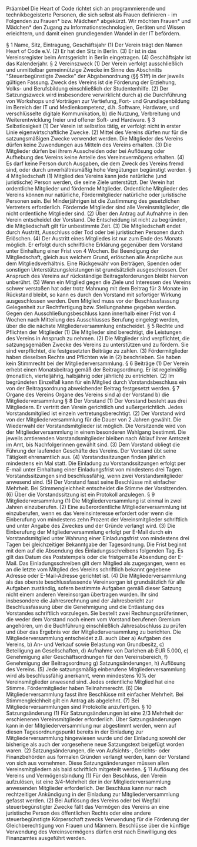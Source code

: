Präambel
Die Heart of Code richtet sich an programmierende und technikbegeisterte Personen, die sich selbst als Frauen definieren - im Folgenden zu Frauen* bzw. Mädchen* abgekürzt. Wir möchten Frauen* und Mädchen* den Zugang zu Informationstechnologien, Geräten und Wissen erleichtern, und damit einen grundlegenden Wandel in der IT befördern.

§ 1 Name, Sitz, Eintragung, Geschäftsjahr
(1) Der Verein trägt den Namen Heart of Code e.V.
(2) Er hat den Sitz in Berlin.
(3) Er ist in das Vereinsregister beim Amtsgericht in Berlin eingetragen.
(4) Geschäftsjahr ist das Kalenderjahr.
§ 2 Vereinszweck
(1) Der Verein verfolgt ausschließlich und unmittelbar gemeinnützige Zwecke im Sinne des Abschnitts "Steuerbegünstigte Zwecke" der Abgabenordnung (§§ 51ff) in der jeweils gültigen Fassung.
Zweck des Vereins ist die Förderung der Erziehung, Volks- und Berufsbildung einschließlich der Studentenhilfe.
(2) Der Satzungszweck wird insbesondere verwirklicht durch
a) die Durchführung von Workshops und Vorträgen zur Vertiefung, Fort- und Grundlagenbildung im Bereich der IT und Medienkompetenz, d.h. Software, Hardware, und verschlüsselte digitale Kommunikation,
b) die Nutzung, Verbreitung und Weiterentwicklung freier und offener Soft- und Hardware.
§ 3 Selbstlosigkeit
(1) Der Verein ist selbstlos tätig, er verfolgt nicht in erster Linie eigenwirtschaftliche Zwecke.
(2) Mittel des Vereins dürfen nur für die satzungsmäßigen Zwecke verwendet werden. Die Mitglieder des Vereins dürfen keine Zuwendungen aus Mitteln des Vereins erhalten.
(3) Die Mitglieder dürfen bei ihrem Ausscheiden oder bei Auflösung oder Aufhebung des Vereins keine Anteile des Vereinsvermögens erhalten.
(4) Es darf keine Person durch Ausgaben, die dem Zweck des Vereins fremd sind, oder durch unverhältnismäßig hohe Vergütungen begünstigt werden.
§ 4 Mitgliedschaft
(1) Mitglied des Vereins kann jede natürliche (und juristische) Person werden, die seine Ziele unterstützt. Der Verein hat ordentliche Mitglieder und fördernde Mitglieder. Ordentliche Mitglieder des Vereins können nur natürliche, Fördermitglieder natürliche oder juristische Personen sein. Bei Minderjährigen ist die Zustimmung des gesetzlichen Vertreters erforderlich. Fördernde Mitglieder sind alle Vereinsmitglieder, die nicht ordentliche Mitglieder sind.
(2) Über den Antrag auf Aufnahme in den Verein entscheidet der Vorstand. Die Entscheidung ist nicht zu begründen, die Mitgliedschaft gilt für unbestimmte Zeit.
(3) Die Mitgliedschaft endet durch Austritt, Ausschluss oder Tod oder bei juristischen Personen durch Erlöschen.
(4) Der Austritt eines Mitgliedes ist nur zum Ende des Monats möglich. Er erfolgt durch schriftliche Erklärung gegenüber dem Vorstand unter Einhaltung einer Frist von 4 Wochen. Bei Beendigung der Mitgliedschaft, gleich aus welchem Grund, erlöschen alle Ansprüche aus dem Mitgliedsverhältnis. Eine Rückgewähr von Beiträgen, Spenden oder sonstigen Unterstützungsleistungen ist grundsätzlich ausgeschlossen. Der Anspruch des Vereins auf rückständige Beitragsforderungen bleibt hiervon unberührt.
(5) Wenn ein Mitglied gegen die Ziele und Interessen des Vereins schwer verstoßen hat oder trotz Mahnung mit dem Beitrag für 3 Monate im Rückstand bleibt, so kann es durch den Vorstand mit sofortiger Wirkung ausgeschlossen werden. Dem Mitglied muss vor der Beschlussfassung Gelegenheit zur Rechtfertigung bzw. Stellungnahme gegeben werden. Gegen den Ausschließungsbeschluss kann innerhalb einer Frist von 4 Wochen nach Mitteilung des Ausschlusses Berufung eingelegt werden, über die die nächste Mitgliederversammlung entscheidet.
§ 5 Rechte und Pflichten der Mitglieder
(1) Die Mitglieder sind berechtigt, die Leistungen des Vereins in Anspruch zu nehmen.
(2) Die Mitglieder sind verpflichtet, die satzungsgemäßen Zwecke des Vereins zu unterstützen und zu fördern. Sie sind verpflichtet, die festgesetzten Beiträge zu zahlen.
(3) Fördermitglieder haben dieselben Rechte und Pflichten wie in (2) beschrieben. Sie haben kein Stimmrecht bei der Mitgliederversammlung.
§ 6 Beiträge
(1) Der Verein erhebt einen Monatsbeitrag gemäß der Beitragsordnung. Er ist regelmäßig (monatlich, vierteljährig, halbjährig oder jährlich) zu entrichten.
(2) Im begründeten Einzelfall kann für ein Mitglied durch Vorstandsbeschluss ein von der Beitragsordnung abweichender Beitrag festgesetzt werden.
§ 7 Organe des Vereins
Organe des Vereins sind
a) der Vorstand
b) die Mitgliederversammlung
§ 8 Der Vorstand
(1) Der Vorstand besteht aus drei Mitgliedern. Er vertritt den Verein gerichtlich und außergerichtlich. Jedes Vorstandsmitglied ist einzeln vertretungsberechtigt.
(2) Der Vorstand wird von der Mitgliederversammlung für die Dauer von 2 Jahren gewählt. Die Wiederwahl der Vorstandsmitglieder ist möglich. Die Vorsitzende wird von der Mitgliederversammlung in einem besonderen Wahlgang bestimmt. Die jeweils amtierenden Vorstandsmitglieder bleiben nach Ablauf ihrer Amtszeit im Amt, bis Nachfolgerinnen gewählt sind.
(3) Dem Vorstand obliegt die Führung der laufenden Geschäfte des Vereins. Der Vorstand übt seine Tätigkeit ehrenamtlich aus.
(4) Vorstandssitzungen finden jährlich mindestens ein Mal statt. Die Einladung zu Vorstandssitzungen erfolgt per E-mail unter Einhaltung einer Einladungsfrist von mindestens drei Tagen. Vorstandssitzungen sind beschlussfähig, wenn zwei Vorstandsmitglieder anwesend sind.
(5) Der Vorstand fasst seine Beschlüsse mit einfacher Mehrheit. Bei Stimmengleichheit entscheidet die Stimme der Vorsitzenden.
(6) Über die Vorstandssitzung ist ein Protokoll anzulegen.
§ 9 Mitgliederversammlung
(1) Die Mitgliederversammlung ist einmal in zwei Jahren einzuberufen.
(2) Eine außerordentliche Mitgliederversammlung ist einzuberufen, wenn es das Vereinsinteresse erfordert oder wenn die Einberufung von mindestens zehn Prozent der Vereinsmitglieder schriftlich und unter Angabe des Zweckes und der Gründe verlangt wird.
(3) Die Einberufung der Mitgliederversammlung erfolgt per E-Mail durch ein Vorstandsmitglied unter Wahrung einer Einladungsfrist von mindestens drei Tagen bei gleichzeitiger Bekanntgabe der Tagesordnung. Die Frist beginnt mit dem auf die Absendung des Einladungsschreibens folgenden Tag. Es gilt das Datum des Poststempels oder die fristgemäße Absendung der E-Mail. Das Einladungsschreiben gilt dem Mitglied als zugegangen, wenn es an die letzte vom Mitglied des Vereins schriftlich bekannt gegebene Adresse oder E-Mail-Adresse gerichtet ist.
(4) Die Mitgliederversammlung als das oberste beschlussfassende Vereinsorgan ist grundsätzlich für alle Aufgaben zuständig, sofern bestimmte Aufgaben gemäß dieser Satzung nicht einem anderen Vereinsorgan übertragen wurden. Ihr sind insbesondere die Jahresrechnung und der Jahresbericht zur Beschlussfassung über die Genehmigung und die Entlastung des Vorstandes schriftlich vorzulegen. Sie bestellt zwei Rechnungsprüferinnen, die weder dem Vorstand noch einem vom Vorstand berufenen Gremium angehören, um die Buchführung einschließlich Jahresabschluss zu prüfen und über das Ergebnis vor der Mitgliederversammlung zu berichten.
Die Mitgliederversammlung entscheidet z.B. auch über
a) Aufgaben des Vereins,
b) An- und Verkauf sowie Belastung von Grundbesitz,
c) Beteiligung an Gesellschaften,
d) Aufnahme von Darlehen ab EUR 5.000,
e) Genehmigung aller Geschäftsordnungen für den Vereinsbereich,
f) Genehmigung der Beitragsordnung
g) Satzungsänderungen,
h) Auflösung des Vereins.
(5) Jede satzungsmäßig einberufene Mitgliederversammlung wird als beschlussfähig anerkannt, wenn mindestens 10% der Vereinsmitglieder anwesend sind. Jedes ordentliche Mitglied hat eine Stimme. Fördermitglieder haben Teilnahmerecht.
(6) Die Mitgliederversammlung fasst ihre Beschlüsse mit einfacher Mehrheit. Bei Stimmengleichheit gilt ein Antrag als abgelehnt.
(7) Bei Mitgliederversammlungen sind Protokolle anzufertigen.
§ 10 Satzungsänderung
(1) Für Satzungsänderungen ist eine 2/3 Mehrheit der erschienenen Vereinsmitglieder erforderlich. Über Satzungsänderungen kann in der Mitgliederversammlung nur abgestimmt werden, wenn auf diesen Tagesordnungspunkt bereits in der Einladung zur Mitgliederversammlung hingewiesen wurde und der Einladung sowohl der bisherige als auch der vorgesehene neue Satzungstext beigefügt worden waren.
(2) Satzungsänderungen, die von Aufsichts-, Gerichts- oder Finanzbehörden aus formalen Gründen verlangt werden, kann der Vorstand von sich aus vornehmen. Diese Satzungsänderungen müssen allen Vereinsmitgliedern als bald schriftlich mitgeteilt werden.
§ 11 Auflösung des Vereins und Vermögensbindung
(1) Für den Beschluss, den Verein aufzulösen, ist eine 3/4-Mehrheit der in der Mitgliederversammlung anwesenden Mitglieder erforderlich. Der Beschluss kann nur nach rechtzeitiger Ankündigung in der Einladung zur Mitgliederversammlung gefasst werden.
(2) Bei Auflösung des Vereins oder bei Wegfall steuerbegünstigter Zwecke fällt das Vermögen des Vereins an eine juristische Person des öffentlichen Rechts oder eine andere steuerbegünstigte Körperschaft zwecks Verwendung für die Förderung der Gleichberechtigung von Frauen und Männern. Beschlüsse über die künftige Verwendung des Vereinsvermögens dürfen erst nach Einwilligung des Finanzamtes ausgeführt werden.
